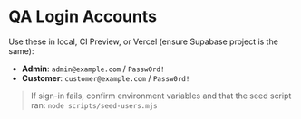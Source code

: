 # QA Login Accounts

Use these in local, CI Preview, or Vercel (ensure Supabase project is the same):

- **Admin**: `admin@example.com` / `Passw0rd!`
- **Customer**: `customer@example.com` / `Passw0rd!`

> If sign-in fails, confirm environment variables and that the seed script ran: `node scripts/seed-users.mjs`

